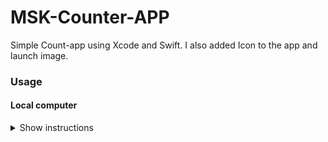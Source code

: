 # MSK-Counter-APP
Simple Count-app using Xcode and Swift. I also added Icon to the app and launch image.

### Usage

#### Local computer
<details><summary>Show instructions</summary>
1. Open project in XCode.
  <br/>
2. Clone or download Zip:
  
```sh 
  $ git@github.com:kurosh97/MSK-Counter-APP.git
```
<br/>

